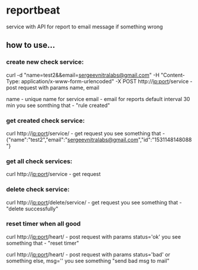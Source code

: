 # reportbeat
service with API for report to email message if something wrong

## how to use...

### create new check service:

curl -d "name=test2&&email=sergeevnitralabs@gmail.com" -H "Content-Type: application/x-www-form-urlencoded" -X POST http://<ip:port>/service - post request with params name, email

name - unique name for service
email - email for reports
default interval 30 min
you see somthing that - "rule created"

### get created check service:

curl http://<ip:port>/service/<name> - get request
you see something that - {"name":"test2","email":"sergeevnitralabs@gmail.com","id":"1531148148088"}

### get all check services:

curl http://<ip:port>/service - get request

### delete check service:

curl http://<ip:port>/delete/service/<name> - get request
you see something that - "delete successfully"

### reset timer when all good

curl http://<ip:port>/heart/<name> - post request with params status='ok'
you see something that - "reset timer"

curl http://<ip:port>/heart/<name> - post request with params status='bad' or something else, msg='<body>'
you see something "send bad msg to mail"